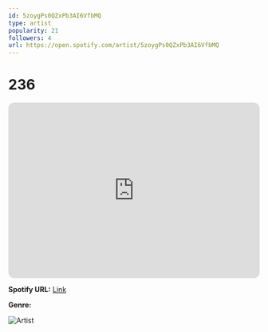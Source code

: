 ```yaml
---
id: 5zoygPs0QZxPb3AI6VfbMQ
type: artist
popularity: 21
followers: 4
url: https://open.spotify.com/artist/5zoygPs0QZxPb3AI6VfbMQ
---
```

# 236

<iframe style="border-radius:12px" src="https://open.spotify.com/embed/artist/5zoygPs0QZxPb3AI6VfbMQ" width="100%" height="352" frameBorder="0" allowfullscreen="" allow="autoplay; clipboard-write; encrypted-media; fullscreen; picture-in-picture" loading="lazy"></iframe>

**Spotify URL:** [Link](https://open.spotify.com/artist/5zoygPs0QZxPb3AI6VfbMQ)

**Genre:** 

![Artist](https://i.scdn.co/image/ab6761610000e5eb13d6288bce9b089f98d643a5)
